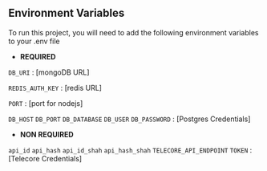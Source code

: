 ## Environment Variables

To run this project, you will need to add the following environment variables to your .env file

- **REQUIRED**

`DB_URI` : [mongoDB URL]

`REDIS_AUTH_KEY` : [redis URL]

`PORT` : [port for nodejs]

`DB_HOST`
`DB_PORT`
`DB_DATABASE`
`DB_USER`
`DB_PASSWORD` : [Postgres Credentials]

- **NON REQUIRED**


`api_id`
`api_hash`
`api_id_shah`
`api_hash_shah`
`TELECORE_API_ENDPOINT`
`TOKEN` : [Telecore Credentials]

